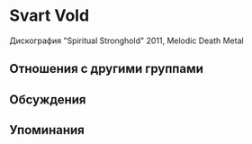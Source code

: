 # Svart Vold

Дискография
"Spiritual Stronghold" 2011, Melodic Death Metal

## Отношения с другими группами


## Обсуждения


## Упоминания

